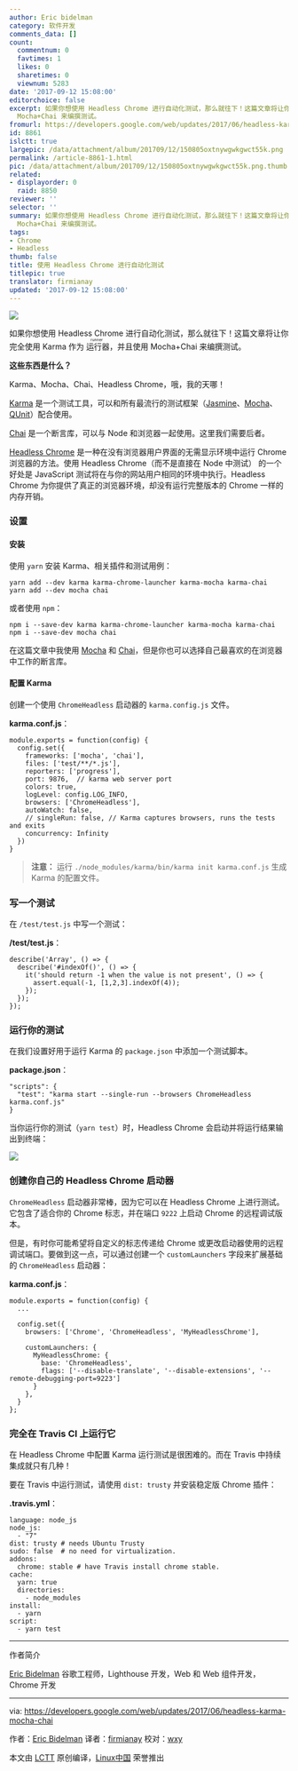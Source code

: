 ```yaml
---
author: Eric bidelman
category: 软件开发
comments_data: []
count:
  commentnum: 0
  favtimes: 1
  likes: 0
  sharetimes: 0
  viewnum: 5283
date: '2017-09-12 15:08:00'
editorchoice: false
excerpt: 如果你想使用 Headless Chrome 进行自动化测试，那么就往下！这篇文章将让你完全使用 Karma 作为运行器（runner），并且使用
  Mocha+Chai 来编撰测试。
fromurl: https://developers.google.com/web/updates/2017/06/headless-karma-mocha-chai
id: 8861
islctt: true
largepic: /data/attachment/album/201709/12/150805oxtnywgwkgwct55k.png
permalink: /article-8861-1.html
pic: /data/attachment/album/201709/12/150805oxtnywgwkgwct55k.png.thumb.jpg
related:
- displayorder: 0
  raid: 8850
reviewer: ''
selector: ''
summary: 如果你想使用 Headless Chrome 进行自动化测试，那么就往下！这篇文章将让你完全使用 Karma 作为运行器（runner），并且使用
  Mocha+Chai 来编撰测试。
tags:
- Chrome
- Headless
thumb: false
title: 使用 Headless Chrome 进行自动化测试
titlepic: true
translator: firmianay
updated: '2017-09-12 15:08:00'
---
```


![](/data/attachment/album/201709/12/150805oxtnywgwkgwct55k.png)


如果你想使用 Headless Chrome 进行自动化测试，那么就往下！这篇文章将让你完全使用 Karma 作为<ruby> 运行器 <rt>  runner </rt></ruby>，并且使用 Mocha+Chai 来编撰测试。


**这些东西是什么？**


Karma、Mocha、Chai、Headless Chrome，哦，我的天哪！


[Karma](https://karma-runner.github.io/) 是一个测试工具，可以和所有最流行的测试框架（[Jasmine](https://jasmine.github.io/)、[Mocha](https://mochajs.org/)、 [QUnit](https://qunitjs.com/)）配合使用。


[Chai](http://chaijs.com/) 是一个断言库，可以与 Node 和浏览器一起使用。这里我们需要后者。


[Headless Chrome](https://developers.google.com/web/updates/2017/04/headless-chrome) 是一种在没有浏览器用户界面的无需显示环境中运行 Chrome 浏览器的方法。使用 Headless Chrome（而不是直接在 Node 中测试） 的一个好处是 JavaScript 测试将在与你的网站用户相同的环境中执行。Headless Chrome 为你提供了真正的浏览器环境，却没有运行完整版本的 Chrome 一样的内存开销。


### 设置


#### 安装


使用 `yarn` 安装 Karma、相关插件和测试用例：



```
yarn add --dev karma karma-chrome-launcher karma-mocha karma-chai
yarn add --dev mocha chai

```

或者使用 `npm`：



```
npm i --save-dev karma karma-chrome-launcher karma-mocha karma-chai
npm i --save-dev mocha chai

```

在这篇文章中我使用 [Mocha](https://mochajs.org/) 和 [Chai](http://chaijs.com/)，但是你也可以选择自己最喜欢的在浏览器中工作的断言库。


#### 配置 Karma


创建一个使用 `ChromeHeadless` 启动器的 `karma.config.js` 文件。


**karma.conf.js**：



```
module.exports = function(config) {
  config.set({
    frameworks: ['mocha', 'chai'],
    files: ['test/**/*.js'],
    reporters: ['progress'],
    port: 9876,  // karma web server port
    colors: true,
    logLevel: config.LOG_INFO,
    browsers: ['ChromeHeadless'],
    autoWatch: false,
    // singleRun: false, // Karma captures browsers, runs the tests and exits
    concurrency: Infinity
  })
}

```


> 
> **注意：** 运行 `./node_modules/karma/bin/karma init karma.conf.js` 生成 Karma 的配置文件。
> 
> 
> 


### 写一个测试


在 `/test/test.js` 中写一个测试：


**/test/test.js**：



```
describe('Array', () => {
  describe('#indexOf()', () => {
    it('should return -1 when the value is not present', () => {
      assert.equal(-1, [1,2,3].indexOf(4));
    });
  });
});

```

### 运行你的测试


在我们设置好用于运行 Karma 的 `package.json` 中添加一个测试脚本。


**package.json**：



```
"scripts": {
  "test": "karma start --single-run --browsers ChromeHeadless karma.conf.js"
}

```

当你运行你的测试（`yarn test`）时，Headless Chrome 会启动并将运行结果输出到终端：


![](/data/attachment/album/201709/12/151002mihg3iv4zarhpmm3.png)


### 创建你自己的 Headless Chrome 启动器


`ChromeHeadless` 启动器非常棒，因为它可以在 Headless Chrome 上进行测试。它包含了适合你的 Chrome 标志，并在端口 `9222` 上启动 Chrome 的远程调试版本。


但是，有时你可能希望将自定义的标志传递给 Chrome 或更改启动器使用的远程调试端口。要做到这一点，可以通过创建一个 `customLaunchers` 字段来扩展基础的 `ChromeHeadless` 启动器：


**karma.conf.js**：



```
module.exports = function(config) {
  ...

  config.set({
    browsers: ['Chrome', 'ChromeHeadless', 'MyHeadlessChrome'],

    customLaunchers: {
      MyHeadlessChrome: {
        base: 'ChromeHeadless',
        flags: ['--disable-translate', '--disable-extensions', '--remote-debugging-port=9223']
      }
    },
  }
};

```

### 完全在 Travis CI 上运行它


在 Headless Chrome 中配置 Karma 运行测试是很困难的。而在 Travis 中持续集成就只有几种！


要在 Travis 中运行测试，请使用 `dist: trusty` 并安装稳定版 Chrome 插件：


**.travis.yml**：



```
language: node_js
node_js:
  - "7"
dist: trusty # needs Ubuntu Trusty
sudo: false  # no need for virtualization.
addons:
  chrome: stable # have Travis install chrome stable.
cache:
  yarn: true
  directories:
    - node_modules
install:
  - yarn
script:
  - yarn test

```



---


作者简介


[Eric Bidelman](https://developers.google.com/web/resources/contributors#ericbidelman) 谷歌工程师，Lighthouse 开发，Web 和 Web 组件开发，Chrome 开发




---


via: <https://developers.google.com/web/updates/2017/06/headless-karma-mocha-chai>


作者：[Eric Bidelman](https://developers.google.com/web/resources/contributors#ericbidelman) 译者：[firmianay](https://github.com/firmianay) 校对：[wxy](https://github.com/wxy)


本文由 [LCTT](https://github.com/LCTT/TranslateProject) 原创编译，[Linux中国](https://linux.cn/) 荣誉推出